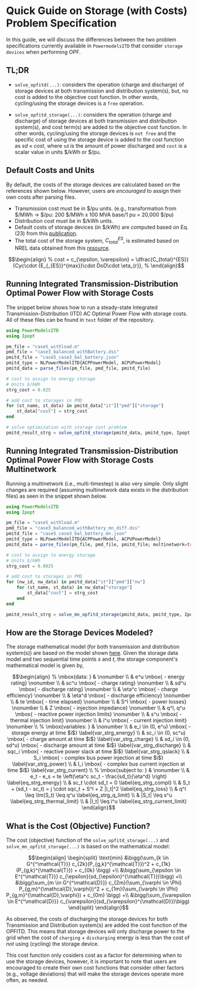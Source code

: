 # Quick Guide on Storage (with Costs) Problem Specification

In this guide, we will discuss the differences between the two problem specifications currently available in `PowermodelsITD` that consider `storage devices` when performing OPF.

## TL;DR

- `solve_opfitd(...)`: considers the operation (charge and discharge) of storage devices at both transmission and distribution system(s), but, no cost is added to the objective cost function. In other words, cycling/using the storage devices is a `free` operation.

- `solve_opfitd_storage(...)`: considers the operation (charge and discharge) of storage devices at both transmission and distribution system(s), and cost term(s) are added to the objective cost function. In other words, cycling/using the storage devices is `not free` and the specific cost of using the storage device is added to the cost function as $sd \times cost$, where `sd` is the amount of power discharged and `cost` is a scalar value in units \$/kWh or \$/pu.

## Default Costs and Units

By default, the costs of the storage devices are calculated based on the references shown below. However, users are *encouraged* to assign their own costs after parsing files.

- Transmission cost must be in \$/pu units.
(e.g., transformation from \$/MWh -> \$/pu: 200 \$/MWh x 100 MVA base/1 pu = 20,000 \$/pu)
- Distribution cost must be in \$/kWh units.
- Default costs of storage devices (in \$/kWh) are computed based on Eq. (23) from this [publication](https://ieeexplore.ieee.org/document/8805394).
- The total cost of the storage system, $C_{total}^{ES}$, is estimated based on NREL data obtained from this [resource](https://atb.nrel.gov/electricity/2021/residential_battery_storage).

```math
\begin{align}
%
cost =  c_{\epsilon, \varepsilon} = \dfrac{C_{total}^{ES}}{Cyc\cdot {E_{_{ES}}^{max}}\cdot DoD\cdot \eta_{r}},
%
\end{align}
```

## Running Integrated Transmission-Distribution Optimal Power Flow with Storage Costs

The snippet below shows how to run a steady-state Integrated Transmission-Distribution (ITD) AC Optimal Power Flow with storage costs.
All of these files can be found in `test` folder of the repository.

```julia
using PowerModelsITD
using Ipopt

pm_file = "case5_withload.m"
pmd_file = "case3_balanced_withBattery.dss"
pmitd_file = "case5_case3_bal_battery.json"
pmitd_type = NLPowerModelITD{ACPPowerModel, ACPUPowerModel}
pmitd_data = parse_files(pm_file, pmd_file, pmitd_file)

# cost to assign to energy storage
# Units $/kWh
strg_cost = 0.025

# add cost to storages in PMD
for (st_name, st_data) in pmitd_data["it"]["pmd"]["storage"]
    st_data["cost"] = strg_cost
end

# solve optimization with storage cost problem
pmitd_result_strg = solve_opfitd_storage(pmitd_data, pmitd_type, Ipopt.Optimizer)

```

## Running Integrated Transmission-Distribution Optimal Power Flow with Storage Costs Multinetwork

Running a multinetwork (i.e., multi-timestep) is also very simple. Only slight changes are required (assuming multinetwork data exists in the distribution files) as seen in the snippet shown below.

```julia
using PowerModelsITD
using Ipopt

pm_file = "case5_withload.m"
pmd_file = "case3_balanced_withBattery_mn_diff.dss"
pmitd_file = "case5_case3_bal_battery_mn.json"
pmitd_type = NLPowerModelITD{ACPPowerModel, ACPUPowerModel}
pmitd_data = parse_files(pm_file, pmd_file, pmitd_file; multinetwork=true)

# cost to assign to energy storage
# Units $/kWh
strg_cost = 0.0025

# add cost to storages in PMD
for (nw_id, nw_data) in pmitd_data["it"]["pmd"]["nw"]
    for (st_name, st_data) in nw_data["storage"]
        st_data["cost"] = strg_cost
    end
end

pmitd_result_strg = solve_mn_opfitd_storage(pmitd_data, pmitd_type, Ipopt.Optimizer)

```

## How are the Storage Devices Modeled?

The storage mathematical model (for both transmission and distribution system(s)) are based on the model shown [here](https://lanl-ansi.github.io/PowerModels.jl/stable/storage/).
Given the storage data model and two sequential time points $s$ and $t$, the storage component's mathematical model is given by,

```math
\begin{align}
%
\mbox{data: } & \nonumber \\
& e^u \mbox{ - energy rating} \nonumber \\
& sc^u \mbox{ - charge rating} \nonumber \\
& sd^u \mbox{ - discharge rating} \nonumber \\
& \eta^c \mbox{ - charge efficiency} \nonumber \\
& \eta^d \mbox{ - discharge efficiency} \nonumber \\
& te \mbox{ - time elapsed} \nonumber \\
& S^l \mbox{ - power losses} \nonumber \\
& Z \mbox{ - injection impedance} \nonumber \\
& q^l, q^u  \mbox{ - reactive power injection limits} \nonumber \\
& s^u \mbox{ - thermal injection limit} \nonumber \\
& i^u \mbox{ - current injection limit} \nonumber \\
%
\mbox{variables: } & \nonumber \\
& e_i \in (0, e^u) \mbox{ - storage energy at time $i$} \label{var_strg_energy} \\
& sc_i \in (0, sc^u) \mbox{ - charge amount at time $i$} \label{var_strg_charge} \\
& sd_i \in (0, sd^u) \mbox{ - discharge amount at time $i$} \label{var_strg_discharge} \\
& sqc_i \mbox{ - reactive power slack at time $i$} \label{var_strg_qslack} \\
& S_i \mbox{ - complex bus power injection at time $i$} \label{var_strg_power} \\
& I_i \mbox{ - complex bus current injection at time $i$} \label{var_strg_current} \\
%
\mbox{subject to: } & \nonumber \\
& e_t - e_s = te \left(\eta^c sc_t - \frac{sd_t}{\eta^d} \right) \label{eq_strg_energy} \\
& sc_t \cdot sd_t = 0 \label{eq_strg_compl} \\
& S_t + (sd_t - sc_t) = j \cdot sqc_t + S^l + Z |I_t|^2 \label{eq_strg_loss} \\
& q^l \leq \Im(S_t) \leq q^u \label{eq_strg_q_limit} \\
& |S_t| \leq s^u \label{eq_strg_thermal_limit} \\
& |I_t| \leq i^u \label{eq_strg_current_limit}
\end{align}
```

## What is the Cost (Objective) Function?

The cost (objective) function of the `solve_opfitd_storage(...)` and `solve_mn_opfitd_storage(...)` is based on the mathematical model:

```math
\begin{align}
\begin{split}
   \text{min} &\bigg(\sum_{k \in G^{^\mathcal{T}}} c_{2k}(P_{g,k}^{\mathcal{T}})^2 + c_{1k}(P_{g,k}^{\mathcal{T}}) + c_{0k} \bigg) +\\
    &\bigg(\sum_{\epsilon \in E^{^\mathcal{T}}} c_{\epsilon}(sd_{\epsilon}^{\mathcal{T}})\bigg) +\\
    &\bigg(\sum_{m \in G^{^\mathcal{D}}} c_{2m}(\sum_{\varphi \in \Phi} P_{g,m}^{\mathcal{D},\varphi})^2 + c_{1m}(\sum_{\varphi \in \Phi} P_{g,m}^{\mathcal{D},\varphi}) + c_{0m} \bigg) +\\
    &\bigg(\sum_{\varepsilon \in E^{^\mathcal{D}}} c_{\varepsilon}(sd_{\varepsilon}^{\mathcal{D}})\bigg)
\end{split}
\end{align}
```

As observed, the costs of discharging the storage devices for both Transmission and Distribution system(s) are added the cost function of the OPFITD. This means that storage devices will only discharge power to the grid when the cost of `charging` + `discharging` energy is less than the cost of *not* using (cycling) the storage device.

This cost function only cosiders cost as a factor for determining when to use the storage devices, however, it is important to note that users are encouraged to create their own cost functions that consider other factors (e.g., voltage deviations) that will make the storage devices operate more often, as needed.

